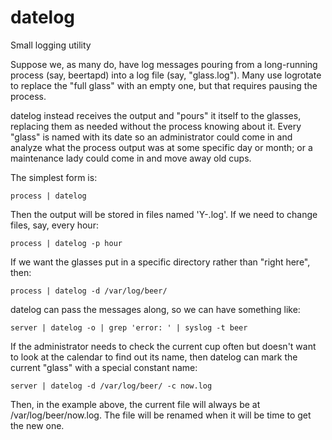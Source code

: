 # datelog
Small logging utility

Suppose we, as many do, have log messages pouring from a long-running
process (say, beertapd) into a log file (say, "glass.log"). Many use
logrotate to replace the "full glass" with an empty one, but that
requires pausing the process.

datelog instead receives the output and "pours" it itself to the
glasses, replacing them as needed without the process knowing about it.
Every "glass" is named with its date so an administrator could come in
and analyze what the process output was at some specific day or month;
or a maintenance lady could come in and move away old cups.

The simplest form is:

	process | datelog

Then the output will be stored in files named 'Y-<monthnum>.log'. If we
need to change files, say, every hour:

	process | datelog -p hour

If we want the glasses put in a specific directory rather than "right
here", then:

	process | datelog -d /var/log/beer/

datelog can pass the messages along, so we can have something like:

	server | datelog -o | grep 'error: ' | syslog -t beer

If the administrator needs to check the current cup often but doesn't
want to look at the calendar to find out its name, then datelog can
mark the current "glass" with a special constant name:

	server | datelog -d /var/log/beer/ -c now.log

Then, in the example above, the current file will always be at
/var/log/beer/now.log. The file will be renamed when it will be time
to get the new one.
